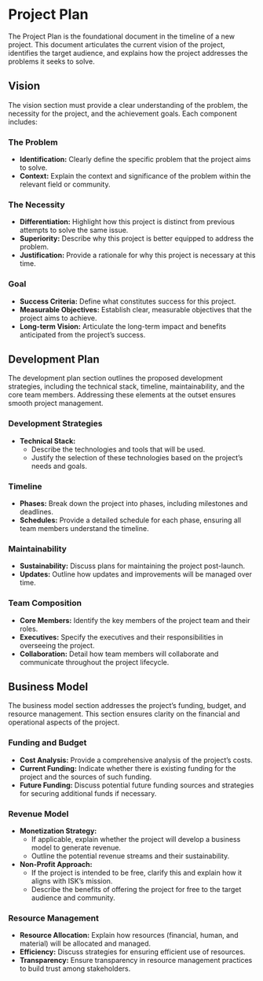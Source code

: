 # Project Plan

The Project Plan is the foundational document in the timeline of a new project. This document articulates the current vision of the project, identifies the target audience, and explains how the project addresses the problems it seeks to solve.

## Vision

The vision section must provide a clear understanding of the problem, the necessity for the project, and the achievement goals. Each component includes:

### The Problem
- **Identification:** Clearly define the specific problem that the project aims to solve.
- **Context:** Explain the context and significance of the problem within the relevant field or community.

### The Necessity
- **Differentiation:** Highlight how this project is distinct from previous attempts to solve the same issue.
- **Superiority:** Describe why this project is better equipped to address the problem.
- **Justification:** Provide a rationale for why this project is necessary at this time.

### Goal
- **Success Criteria:** Define what constitutes success for this project.
- **Measurable Objectives:** Establish clear, measurable objectives that the project aims to achieve.
- **Long-term Vision:** Articulate the long-term impact and benefits anticipated from the project’s success.

## Development Plan

The development plan section outlines the proposed development strategies, including the technical stack, timeline, maintainability, and the core team members. Addressing these elements at the outset ensures smooth project management.

### Development Strategies
- **Technical Stack:**
    - Describe the technologies and tools that will be used.
    - Justify the selection of these technologies based on the project’s needs and goals.

### Timeline
- **Phases:** Break down the project into phases, including milestones and deadlines.
- **Schedules:** Provide a detailed schedule for each phase, ensuring all team members understand the timeline.

### Maintainability
- **Sustainability:** Discuss plans for maintaining the project post-launch.
- **Updates:** Outline how updates and improvements will be managed over time.

### Team Composition
- **Core Members:** Identify the key members of the project team and their roles.
- **Executives:** Specify the executives and their responsibilities in overseeing the project.
- **Collaboration:** Detail how team members will collaborate and communicate throughout the project lifecycle.

## Business Model

The business model section addresses the project’s funding, budget, and resource management. This section ensures clarity on the financial and operational aspects of the project.

### Funding and Budget
- **Cost Analysis:** Provide a comprehensive analysis of the project’s costs.
- **Current Funding:** Indicate whether there is existing funding for the project and the sources of such funding.
- **Future Funding:** Discuss potential future funding sources and strategies for securing additional funds if necessary.

### Revenue Model
- **Monetization Strategy:**
    - If applicable, explain whether the project will develop a business model to generate revenue.
    - Outline the potential revenue streams and their sustainability.
- **Non-Profit Approach:**
    - If the project is intended to be free, clarify this and explain how it aligns with ISK’s mission.
    - Describe the benefits of offering the project for free to the target audience and community.

### Resource Management
- **Resource Allocation:** Explain how resources (financial, human, and material) will be allocated and managed.
- **Efficiency:** Discuss strategies for ensuring efficient use of resources.
- **Transparency:** Ensure transparency in resource management practices to build trust among stakeholders.

